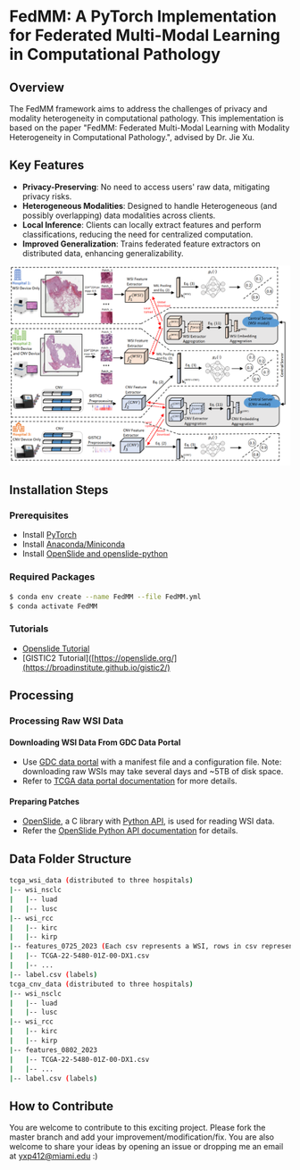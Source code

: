 # FedMM: A PyTorch Implementation for Federated Multi-Modal Learning in Computational Pathology

## Overview
The FedMM framework aims to address the challenges of privacy and modality heterogeneity in computational pathology. This implementation is based on the paper "FedMM: Federated Multi-Modal Learning with Modality Heterogeneity in Computational Pathology.", advised by Dr. Jie Xu.

## Key Features
- **Privacy-Preserving**: No need to access users' raw data, mitigating privacy risks.
- **Heterogeneous Modalities**: Designed to handle Heterogeneous (and possibly overlapping) data modalities across clients.
- **Local Inference**: Clients can locally extract features and perform classifications, reducing the need for centralized computation.
- **Improved Generalization**: Trains federated feature extractors on distributed data, enhancing generalizability.

![Example Image](./img/FedMM.png)
## Installation Steps

### Prerequisites
- Install [PyTorch](https://pytorch.org/get-started/locally/)
- Install [Anaconda/Miniconda](https://docs.conda.io/projects/miniconda/en/latest/)
- Install [OpenSlide and openslide-python](https://pypi.org/project/openslide-python/)

### Required Packages
```bash
$ conda env create --name FedMM --file FedMM.yml
$ conda activate FedMM
```

### Tutorials
- [Openslide Tutorial](https://openslide.org/)
- [GISTIC2 Tutorial]([https://openslide.org/](https://broadinstitute.github.io/gistic2/)

## Processing

### Processing Raw WSI Data

#### Downloading WSI Data From GDC Data Portal
  - Use [GDC data portal](https://docs.gdc.cancer.gov/Data_Transfer_Tool/Users_Guide/Getting_Started/) with a manifest file and a configuration file. Note: downloading raw WSIs may take several days and ~5TB of disk space.
  - Refer to [TCGA data portal documentation](https://docs.gdc.cancer.gov/Data_Transfer_Tool/Users_Guide/Getting_Started/) for more details.

#### Preparing Patches
- [OpenSlide](https://openslide.org/), a C library with [Python API](https://pypi.org/project/openslide-python/), is used for reading WSI data.
- Refer the [OpenSlide Python API documentation](https://openslide.org/api/python/) for details.

## Data Folder Structure
```bash
tcga_wsi_data (distributed to three hospitals)
|-- wsi_nsclc 
|   |-- luad
|   |-- lusc
|-- wsi_rcc 
|   |-- kirc
|   |-- kirp
|-- features_0725_2023 (Each csv represents a WSI, rows in csv represent different instances or patches)
|   |-- TCGA-22-5480-01Z-00-DX1.csv
|   |-- ...
|-- label.csv (labels)
tcga_cnv_data (distributed to three hospitals)
|-- wsi_nsclc 
|   |-- luad
|   |-- lusc
|-- wsi_rcc 
|   |-- kirc
|   |-- kirp
|-- features_0802_2023
|   |-- TCGA-22-5480-01Z-00-DX1.csv
|   |-- ...
|-- label.csv (labels)
```
## How to Contribute
You are welcome to contribute to this exciting project. Please fork the master branch and add your improvement/modification/fix. You are also welcome to share your ideas by opening an issue or dropping me an email at yxp412@miami.edu :)
